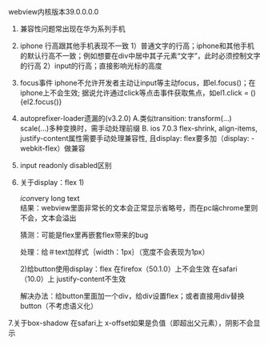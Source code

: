 webview内核版本39.0.0.0.0
1. 兼容性问题常出现在华为系列手机

2. iphone 行高跟其他手机表现不一致
     1）普通文字的行高；iphone和其他手机的默认行高不一致；例如想要在div中居中其子元素“<span>文字</span>”，此时必须控制文字的行高
     2）input的行高；直接影响光标的高度

3. focus事件
     iphone不允许开发者主动让input等主动focus，即el.focus()；在iphone上不会生效;
    据说允许通过click等点击事件获取焦点，如el1.click = (){el2.focus()}

4. autoprefixer-loader遗漏的(v3.2.0)
     A.类似transition: transform(...) scale(...)多种变换时，需手动处理前缀
     B. ios 7.0.3 flex-shrink, align-items, justify-content属性需要手动处理兼容性, 且display: flex要多加（display: -webkit-flex）做兼容

5. input readonly disabled区别

6. 关于display：flex
    1)
     <div style="display:flex">
          <div style="display:flex">
               <i>icon</i>
               <div id="text" style="text-overflow:ellipsis">very long text</div>
          </div>
     </div>
     结果：webview里面非常长的文本会正常显示省略号，而在pc端chrome里则不会，文本会溢出

     猜测：可能是flex里再嵌套flex带来的bug

     处理：给＃text加样式｛width：1px｝（宽度不会表现为1px）

    2)给button使用display：flex
        在firefox（50.1.0）上不会生效
        在safari（10.0）上 justify-content不生效

    解决办法：给button里面加一个div，给div设置flex；或者直接用div替换button（不考虑语义化）

7.关于box-shadow
    在safari上 x-offset如果是负值（即超出父元素），阴影不会显示
